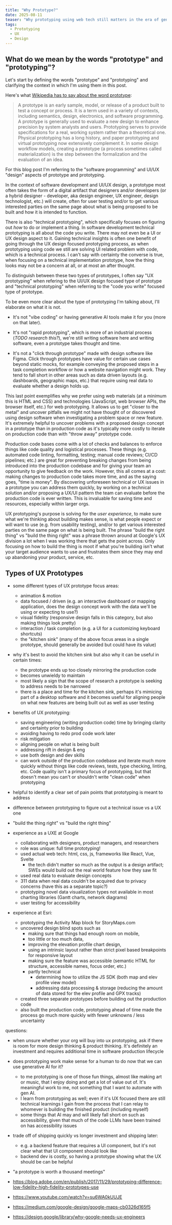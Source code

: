 ```yaml
---
title: "Why Prototype?"
date: 2025-08-11
teaser: "Why prototyping using web tech still matters in the era of generative AI"
tags:
  - Prototyping
  - UX
  - Design
---
```


## What do we mean by the words "prototype" and "prototyping"?

Let's start by defining the words "prototype" and "prototyping" and clarifying the context in which I'm using them in this post.

Here's what [Wikipedia has to say about the word prototype](https://en.wikipedia.org/wiki/Prototype):

> A prototype is an early sample, model, or release of a product built to test a concept or process. It is a term used in a variety of contexts, including semantics, design, electronics, and software programming. A prototype is generally used to evaluate a new design to enhance precision by system analysts and users. Prototyping serves to provide specifications for a real, working system rather than a theoretical one. Physical prototyping has a long history, and paper prototyping and virtual prototyping now extensively complement it. In some design workflow models, creating a prototype (a process sometimes called materialization) is the step between the formalization and the evaluation of an idea.

For this blog post I'm referring to the "software programming" and UI/UX "design" aspects of prototype and prototyping.

In the context of software development and UI/UX design, a prototype most often takes the form of a digital artifact that designers and/or developers (or a hybrid designer - developer, aka design engineer, UX engineer, design technologist, etc.) will create, often for user testing and/or to get various interested parties on the same page about what is being proposed to be built and how it is intended to function.

There is also "technical prototyping", which specifically focuses on figuring out _how_ to do or implement a thing. In software development technical prototyping is all about the code you write. There may not even be a UI or UX design aspect to it. Gaining technical insights is often one benefit of going through the UX design focused prototyping process, as when prototyping using code we still are solving UI related problem with code, which is a technical process. I can't say with certainty the converse is true, when focusing on a technical implementation prototype, how the thing looks may not be a concern at all, or at most an after thought.

To distinguish between these two types of prototypes, I often say "UX prototyping" when refering to the UI/UX design focused type of prototype and "technical prototyping" when referring to the "code you write" focused type of prototype.

To be even more clear about the type of prototyping I'm talking about, I'll elaborate on what it is not.

- It's not "vibe coding" or having generative AI tools make it for you (more on that later).

- It's not "rapid prototyping", which is more of an industrial process (_TODO research this?_), we're still writing software here and writing software, even a prototype takes thought and time.

- It's not a "click through prototype" made with design software like Figma. Click through prototypes have value for certain use cases beyond static mocks, for example conveying the proposed steps in a task completion workflow or how a website navigation might work. They tend to fall short in other areas such as data driven layouts (e.g. dashboards, geographic maps, etc.) that require using real data to evaluate whether a design holds up.

This last point exemplifies why we prefer using web materials (at a minimum this is HTML and CSS) and technologies (JavaScript, web browser APIs, the browser itself, etc.) for web prototyping. It allows us to get "closer to the metal" and uncover pitfalls we might not have thought of or discovered using design software when investigating a problem space or new feature. It's extremely helpful to uncover problems with a proposed design concept in a prototype than in production code as it's typically more costly to iterate on production code than with "throw away" prototype code.

Production code bases come with a lot of checks and balances to enforce things like code quality and logistical processes. These things (e.g. automated code linting, formatting, testing; manual code reviews; CI/CD pipelines; etc.) are great for preventing breaking changes from being introduced into the production codebase and for giving your team an opportunity to give feedback on the work. However, this all comes at a cost: making changes to production code takes more time, and as the saying goes, "time is money". By discovering unforeseen technical or UX issues in a prototype you can address them quickly, by working on a technical solution and/or proposing a UX/UI pattern the team can evaluate before the production code is ever written. This is invaluable for saving time and resources, especially within larger orgs.

UX prototyping's purpose is solving for the _user experience_, to make sure what we're thinking about building makes sense, is what people expect or will want to use (e.g. from usability testing), and/or to get various interested parties on the same page on what is being built. The phrase "build the right thing" vs "build the thing right" was a phrase thrown around at Google's UX division a lot when I was working there that gets the point across. Only focusing on how to build the thing is moot if what you're building isn't what your target audience wants to use and frustrates them since they may end up abandoning your product, service, etc.

## Types of UX Prototypes

- some different types of UX prototype focus areas:
  - animation & motion
  - data focused / driven (e.g. an interactive dashboard or mapping application, does the design concept work with the data we'll be using or expecting to use?)
  - visual fidelity (responsive design falls in this category, but also making things look pretty)
  - interaction / task completion (e.g. a UI for a customizing keyboard shortcuts)
  - the "kitchen sink" (many of the above focus areas in a single prototype, should generally be avoided but could have its value)

- why it's best to avoid the kitchen sink but also why it can be useful in certain times:
  - the prototype ends up too closely mirroring the production code
  - becomes unwieldy to maintain
  - most likely a sign that the scope of research a prototype is seeking to address needs to be narrowed
  - there is a place and time for the kitchen sink, perhaps it's mimicing part of a desktop software and it becomes useful for aligning people on what new features are being built out as well as user testing

- benefits of UX prototyping:
  - saving engineering (writing production code) time by bringing clarity and certainty prior to building
  - avoiding having to redo prod code work later
  - risk mitigation
  - aligning people on what is being built
  - addressing rift in design & eng
  - use both design and dev skills
  - can work outside of the production codebase and iterate much more quickly without things like code reviews, tests, type checking, linting, etc. Code quality isn't a primary focus of prototyping, but that doesn't mean you can't or shouldn't write "clean code" when prototyping

- helpful to identify a clear set of pain points that prototyping is meant to address

- difference between prototyping to figure out a technical issue vs a UX one
- "build the thing right" vs "build the right thing"

- experience as a UXE at Google
  - collaborating with designers, product managers, and researchers
  - role was unique: full time prototyping!
  - used actual web tech: html, css, js, frameworks like React, Vue, Svelte
    - the tech didn't matter so much as the output is a design artifact; SWEs would build out the real world feature how they saw fit
  - used real data to evaluate design concepts
  - 311 data when real data couldn't be acquired due to privacy concerns (have this as a separate topic?)
  - prototyping novel data visualization types not available in most charting libraries (Gantt charts, network diagrams)
  - user testing for accessibility

- experience at Esri:
  - prototyping the Activity Map block for StoryMaps.com
  - uncovered design blind spots such as
    - making sure that things had enough room on mobile,
    - too little or too much data,
    - improving the elevation profile chart design,
    - using an intrinsic layout rather than strict pixel based breakpoints for responsive layout
    - making sure the feature was accessible (semantic HTML for structure, accessible names, focus order, etc.)
    - partly technical
      - determining how to utilize the JS SDK (both map and elev profile view model)
      - addressing data processing & storage (reducing the amount of data stored for the elev profile and GPX tracks)
  - created three separate prototypes before building out the production code
  - also built the production code, prototyping ahead of time made the process go much more quickly with fewer unknowns / less uncertainty

questions:

- when unsure whether your org will buy into ux prototyping, ask if there is room for more design thinking & product thinking. It's definitely an investment and requires additional time in software production lifecycle

- does prototyping work make sense for a human to do now that we can use generative AI for it?
  - to me prototyping is one of those fun things, almost like making art or music, that I enjoy doing and get a lot of value out of. It's meaningful work to me, not something that I want to automate with gen AI.
  - I learn from prototyping as well; even if it's UX focused there are still technical learnings I gain from the process that I can relay to whomever is building the finished product (including myself)
  - some things that AI may and will likely fall short on such as accessibility, given that much of the code LLMs have been trained on has accessibility issues

- trade off of shipping quickly vs longer investment and shipping later:
  - e.g. a backend feature that requires a UI component, but it's not clear what that UI component should look like
  - backend dev is costly, so having a prototype showing what the UX should be can be helpful

- "a prototype is worth a thousand meetings"

- https://blog.adobe.com/en/publish/2017/11/29/prototyping-difference-low-fidelity-high-fidelity-prototypes-use
- https://www.youtube.com/watch?v=su6WA0kUUJE
- https://medium.com/google-design/google-maps-cb0326d165f5
- https://design.google/library/why-google-needs-ux-engineers
